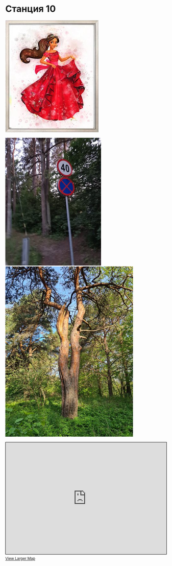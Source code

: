 <script>if (!document.cookie.split('; ').find(row => row.startsWith('questStarted'))) { window.location.href = "/404" }</script>

# Станция 10

![Stage 10](img/10.jpg)

![Path 10-0](path/10-0.jpg)
![Path 10-1](path/10.jpg)

<iframe width="100%" height="350" frameborder="0" scrolling="no" marginheight="0" marginwidth="0" src="https://www.openstreetmap.org/export/embed.html?bbox=24.86762881278992%2C59.459389226440116%2C24.876297712326053%2C59.46321075501255&amp;layer=mapnik&amp;marker=59.461300044732/404%2C24.871963262557983" style="border: 1px solid black"></iframe><br/><small><a href="https://www.openstreetmap.org/?mlat=59.46130&amp;mlon=24.87196#map=17/59.46130/24.87196&amp;layers=N">View Larger Map</a></small>